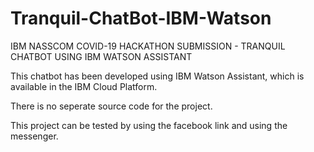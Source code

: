 # Tranquil-ChatBot-IBM-Watson
IBM NASSCOM COVID-19 HACKATHON SUBMISSION - TRANQUIL CHATBOT USING IBM WATSON ASSISTANT

This chatbot has been developed using IBM Watson Assistant, which is available in the IBM Cloud Platform.

There is no seperate source code for the project.

This project can be tested by using the facebook link and using the messenger.

